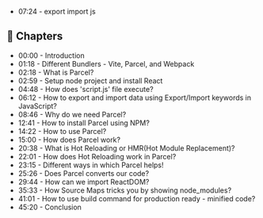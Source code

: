 - 07:24 - export import js

## 📖 Chapters
- 00:00 - Introduction
- 01:18 - Different Bundlers - Vite, Parcel, and Webpack
- 02:18 - What is Parcel?
- 02:59 - Setup node project and install React
- 04:48 - How does 'script.js' file execute?
- 06:12 - How to export and import data using Export/Import keywords in JavaScript?
- 08:46 - Why do we need Parcel?
- 12:41 - How to install Parcel using NPM?
- 14:22 - How to use Parcel?
- 15:00 - How does Parcel work?
- 20:38 - What is Hot Reloading or HMR(Hot Module Replacement)?
- 22:01 - How does Hot Reloading work in Parcel?
- 23:15 - Different ways in which Parcel helps!
- 25:26 - Does Parcel converts our code?
- 29:44 - How can we import ReactDOM?
- 35:33 - How Source Maps tricks you by showing node_modules?
- 41:01 - How to use build command for production ready - minified code?
- 45:20 - Conclusion





